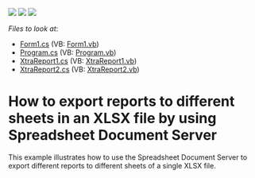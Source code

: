 <!-- default badges list -->
![](https://img.shields.io/endpoint?url=https://codecentral.devexpress.com/api/v1/VersionRange/128600954/13.1.6%2B)
[![](https://img.shields.io/badge/Open_in_DevExpress_Support_Center-FF7200?style=flat-square&logo=DevExpress&logoColor=white)](https://supportcenter.devexpress.com/ticket/details/E4892)
[![](https://img.shields.io/badge/📖_How_to_use_DevExpress_Examples-e9f6fc?style=flat-square)](https://docs.devexpress.com/GeneralInformation/403183)
<!-- default badges end -->
<!-- default file list -->
*Files to look at*:

* [Form1.cs](./CS/WindowsFormsApplication1/Form1.cs) (VB: [Form1.vb](./VB/WindowsFormsApplication1/Form1.vb))
* [Program.cs](./CS/WindowsFormsApplication1/Program.cs) (VB: [Program.vb](./VB/WindowsFormsApplication1/Program.vb))
* [XtraReport1.cs](./CS/WindowsFormsApplication1/XtraReport1.cs) (VB: [XtraReport1.vb](./VB/WindowsFormsApplication1/XtraReport1.vb))
* [XtraReport2.cs](./CS/WindowsFormsApplication1/XtraReport2.cs) (VB: [XtraReport2.vb](./VB/WindowsFormsApplication1/XtraReport2.vb))
<!-- default file list end -->
# How to export reports to different sheets in an XLSX file by using Spreadsheet Document Server


<p>This example illustrates how to use the Spreadsheet Document Server to export different reports to different sheets of a single XLSX file.</p>

<br/>


